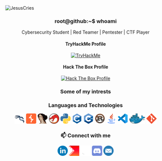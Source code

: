 <img src="https://readme-typing-svg.demolab.com?font=Fira+Code&size=50&pause=1000&color=00F72B&background=000000&center=true&vCenter=true&width=1000&height=100&lines=JesusCries" alt="JesusCries" />

<h3 align='center'> root@github:~$ whoami </h3>

<p align='center'>Cybersecurity Student | Red Teamer | Pentester | CTF Player</p>

<div align='center'>
<h4>TryHackMe Profile</h4>
<a title="TryHackMe Profile" href="https://tryhackme.com/p/JesusCries">
 <img src="https://tryhackme-badges.s3.amazonaws.com/JesusCries.png" alt="TryHackMe"></a>
<h4>Hack The Box Profile</h4>
<a title="Hack The Box Profile" href="https://www.hackthebox.eu/profile/684628">
<img src="http://www.hackthebox.com/badge/image/684628" alt="Hack The Box Profile"></a>

### Some of my intrests
<!-- 👨‍💻 Hacking and CTFs 🎮 Video games 💻Programming 🎧 Listening to music 📖 Reading books 📺 Anime? -->
### Languages and Technologies
 
![Kali Linux](./icons/kalilinux.png "Kali Linux")
![BurpSuite](./icons/BurpSuite.png "BurpSuite")
![IDA](./icons/idapro.png "IDA")
![Ghidra](./icons/Ghidra.png "Ghidra")
![Python](./icons/python.png "Python")
![C](./icons/c.png "C")
![C++](./icons/cpp.png "C++")
![Rust](./icons/rust.png "Rust")
![Java](./icons/java.png "Java")
![VScode](./icons/vscode.png "VScode")
![Docker](./icons/docker.png "Docker")
![git](./icons/git.png "git")

### 📫 Connect with me

[![Linkedin](./icons/linkedin.png)](https://www.linkedin.com/in/wesleywong420/)
[![CTFtime](./icons/ctftime.png "CTFtime")](https://ctftime.org/user/140889)
[![Github](./icons/github.png "Github")](https://github.com/WesleyWong420)
[![Discord](./icons/discord.png "Discord")](http://discordapp.com/users/265481821142122517)
[![Email](./icons/mail.png "Email")](mailto:wesleywongkeehan@gmail.com)
</div>
